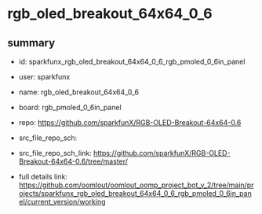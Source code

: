 # rgb_oled_breakout_64x64_0_6
 
## summary 
* id: sparkfunx_rgb_oled_breakout_64x64_0_6_rgb_pmoled_0_6in_panel
* user: sparkfunx
* name: rgb_oled_breakout_64x64_0_6
* board: rgb_pmoled_0_6in_panel
* repo: https://github.com/sparkfunX/RGB-OLED-Breakout-64x64-0.6



* src_file_repo_sch: 
* src_file_repo_sch_link: https://github.com/sparkfunX/RGB-OLED-Breakout-64x64-0.6/tree/master/
* full details link: https://github.com/oomlout/oomlout_oomp_project_bot_v_2/tree/main/projects/sparkfunx_rgb_oled_breakout_64x64_0_6_rgb_pmoled_0_6in_panel/current_version/working  







